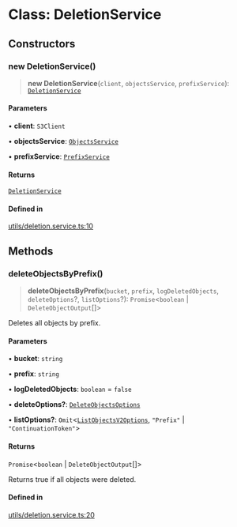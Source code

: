 # Class: DeletionService

## Constructors

### new DeletionService()

> **new DeletionService**(`client`, `objectsService`, `prefixService`): [`DeletionService`](DeletionService.md)

#### Parameters

• **client**: `S3Client`

• **objectsService**: [`ObjectsService`](ObjectsService.md)

• **prefixService**: [`PrefixService`](PrefixService.md)

#### Returns

[`DeletionService`](DeletionService.md)

#### Defined in

[utils/deletion.service.ts:10](https://github.com/LabO8/nestjs-s3/blob/49dee046307be2343007f81b5481193f2a950f4b/src/utils/deletion.service.ts#L10)

## Methods

### deleteObjectsByPrefix()

> **deleteObjectsByPrefix**(`bucket`, `prefix`, `logDeletedObjects`, `deleteOptions`?, `listOptions`?): `Promise`\<`boolean` \| `DeleteObjectOutput`[]\>

Deletes all objects by prefix.

#### Parameters

• **bucket**: `string`

• **prefix**: `string`

• **logDeletedObjects**: `boolean` = `false`

• **deleteOptions?**: [`DeleteObjectsOptions`](../type-aliases/DeleteObjectsOptions.md)

• **listOptions?**: `Omit`\<[`ListObjectsV2Options`](../type-aliases/ListObjectsV2Options.md), `"Prefix"` \| `"ContinuationToken"`\>

#### Returns

`Promise`\<`boolean` \| `DeleteObjectOutput`[]\>

Returns true if all objects were deleted.

#### Defined in

[utils/deletion.service.ts:20](https://github.com/LabO8/nestjs-s3/blob/49dee046307be2343007f81b5481193f2a950f4b/src/utils/deletion.service.ts#L20)
